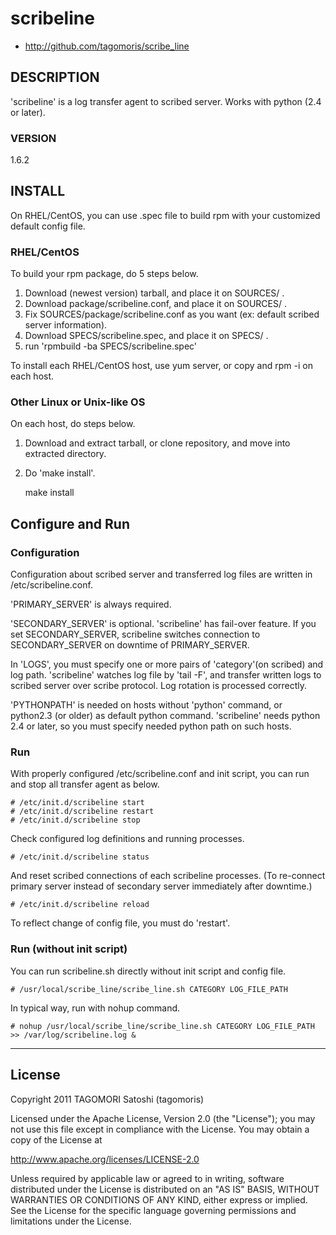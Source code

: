 # scribeline

* http://github.com/tagomoris/scribe_line

## DESCRIPTION

'scribeline' is a log transfer agent to scribed server. Works with python (2.4 or later).

### VERSION

1.6.2

## INSTALL

On RHEL/CentOS, you can use .spec file to build rpm with your customized default config file.

### RHEL/CentOS

To build your rpm package, do 5 steps below.

1. Download (newest version) tarball, and place it on SOURCES/ .
2. Download package/scribeline.conf, and place it on SOURCES/ .
3. Fix SOURCES/package/scribeline.conf as you want (ex: default scribed server information).
4. Download SPECS/scribeline.spec, and place it on SPECS/ .
5. run 'rpmbuild -ba SPECS/scribeline.spec'

To install each RHEL/CentOS host, use yum server, or copy and rpm -i on each host.

### Other Linux or Unix-like OS

On each host, do steps below.

1. Download and extract tarball, or clone repository, and move into extracted directory.
2. Do 'make install'.

    make install

## Configure and Run

### Configuration

Configuration about scribed server and transferred log files are written in /etc/scribeline.conf.

'PRIMARY_SERVER' is always required.

'SECONDARY_SERVER' is optional. 'scribeline' has fail-over feature. If you set SECONDARY_SERVER, scribeline switches connection to SECONDARY_SERVER on downtime of PRIMARY_SERVER. 

In 'LOGS', you must specify one or more pairs of 'category'(on scribed) and log path. 'scribeline' watches log file by 'tail -F', and transfer written logs to scribed server over scribe protocol. Log rotation is processed correctly.

'PYTHONPATH' is needed on hosts without 'python' command, or python2.3 (or older) as default python command. 'scribeline' needs python 2.4 or later, so you must specify needed python path on such hosts.

### Run

With properly configured /etc/scribeline.conf and init script, you can run and stop all transfer agent as below.

    # /etc/init.d/scribeline start
    # /etc/init.d/scribeline restart
    # /etc/init.d/scribeline stop

Check configured log definitions and running processes.

    # /etc/init.d/scribeline status

And reset scribed connections of each scribeline processes. (To re-connect primary server instead of secondary server immediately after downtime.)

    # /etc/init.d/scribeline reload

To reflect change of config file, you must do 'restart'.

### Run (without init script)

You can run scribeline.sh directly without init script and config file.

    # /usr/local/scribe_line/scribe_line.sh CATEGORY LOG_FILE_PATH

In typical way, run with nohup command.

    # nohup /usr/local/scribe_line/scribe_line.sh CATEGORY LOG_FILE_PATH >> /var/log/scribeline.log &

* * * * *

## License

Copyright 2011 TAGOMORI Satoshi (tagomoris)

Licensed under the Apache License, Version 2.0 (the "License");
you may not use this file except in compliance with the License.
You may obtain a copy of the License at

   http://www.apache.org/licenses/LICENSE-2.0

Unless required by applicable law or agreed to in writing, software
distributed under the License is distributed on an "AS IS" BASIS,
WITHOUT WARRANTIES OR CONDITIONS OF ANY KIND, either express or implied.
See the License for the specific language governing permissions and
limitations under the License.
